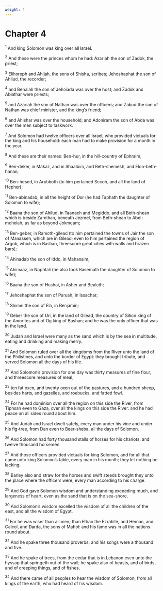 ```yaml
---
weight: 4
---
```


# Chapter 4

<sup>1</sup> And king Solomon was king over all Israel. 

<sup>2</sup> And these were the princes whom he had: Azariah the son of Zadok, the priest; 

<sup>3</sup> Elihoreph and Ahijah, the sons of Shisha, scribes; Jehoshaphat the son of Ahilud, the recorder; 

<sup>4</sup> and Benaiah the son of Jehoiada was over the host; and Zadok and Abiathar were priests; 

<sup>5</sup> and Azariah the son of Nathan was over the officers; and Zabud the son of Nathan was chief minister, and the king’s friend; 

<sup>6</sup> and Ahishar was over the household; and Adoniram the son of Abda was over the men subject to taskwork. 

<sup>7</sup> And Solomon had twelve officers over all Israel, who provided victuals for the king and his household: each man had to make provision for a month in the year. 

<sup>8</sup> And these are their names: Ben-hur, in the hill-country of Ephraim; 

<sup>9</sup> Ben-deker, in Makaz, and in Shaalbim, and Beth-shemesh, and Elon-beth-hanan; 

<sup>10</sup> Ben-hesed, in Arubboth (to him pertained Socoh, and all the land of Hepher); 

<sup>11</sup> Ben-abinadab, in all the height of Dor (he had Taphath the daughter of Solomon to wife); 

<sup>12</sup> Baana the son of Ahilud, in Taanach and Megiddo, and all Beth-shean which is beside Zarethan, beneath Jezreel, from Beth-shean to Abel-meholah, as far as beyond Jokmeam; 

<sup>13</sup> Ben-geber, in Ramoth-gilead (to him pertained the towns of Jair the son of Manasseh, which are in Gilead; even to him pertained the region of Argob, which is in Bashan, threescore great cities with walls and brazen bars); 

<sup>14</sup> Ahinadab the son of Iddo, in Mahanaim; 

<sup>15</sup> Ahimaaz, in Naphtali (he also took Basemath the daughter of Solomon to wife); 

<sup>16</sup> Baana the son of Hushai, in Asher and Bealoth; 

<sup>17</sup> Jehoshaphat the son of Paruah, in Issachar; 

<sup>18</sup> Shimei the son of Ela, in Benjamin; 

<sup>19</sup> Geber the son of Uri, in the land of Gilead, the country of Sihon king of the Amorites and of Og king of Bashan; and he was the only officer that was in the land. 

<sup>20</sup> Judah and Israel were many as the sand which is by the sea in multitude, eating and drinking and making merry. 

<sup>21</sup> And Solomon ruled over all the kingdoms from the River unto the land of the Philistines, and unto the border of Egypt: they brought tribute, and served Solomon all the days of his life. 

<sup>22</sup> And Solomon’s provision for one day was thirty measures of fine flour, and threescore measures of meal, 

<sup>23</sup> ten fat oxen, and twenty oxen out of the pastures, and a hundred sheep, besides harts, and gazelles, and roebucks, and fatted fowl. 

<sup>24</sup> For he had dominion over all the region on this side the River, from Tiphsah even to Gaza, over all the kings on this side the River: and he had peace on all sides round about him. 

<sup>25</sup> And Judah and Israel dwelt safely, every man under his vine and under his fig-tree, from Dan even to Beer-sheba, all the days of Solomon. 

<sup>26</sup> And Solomon had forty thousand stalls of horses for his chariots, and twelve thousand horsemen. 

<sup>27</sup> And those officers provided victuals for king Solomon, and for all that came unto king Solomon’s table, every man in his month; they let nothing be lacking. 

<sup>28</sup> Barley also and straw for the horses and swift steeds brought they unto the place where the officers were, every man according to his charge. 

<sup>29</sup> And God gave Solomon wisdom and understanding exceeding much, and largeness of heart, even as the sand that is on the sea-shore. 

<sup>30</sup> And Solomon’s wisdom excelled the wisdom of all the children of the east, and all the wisdom of Egypt. 

<sup>31</sup> For he was wiser than all men; than Ethan the Ezrahite, and Heman, and Calcol, and Darda, the sons of Mahol: and his fame was in all the nations round about. 

<sup>32</sup> And he spake three thousand proverbs; and his songs were a thousand and five. 

<sup>33</sup> And he spake of trees, from the cedar that is in Lebanon even unto the hyssop that springeth out of the wall; he spake also of beasts, and of birds, and of creeping things, and of fishes. 

<sup>34</sup> And there came of all peoples to hear the wisdom of Solomon, from all kings of the earth, who had heard of his wisdom. 


